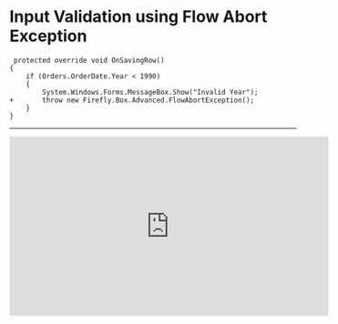 ﻿# Input Validation using Flow Abort Exception 

```csdiff
 protected override void OnSavingRow()
{
    if (Orders.OrderDate.Year < 1990)
    {
        System.Windows.Forms.MessageBox.Show("Invalid Year");
+       throw new Firefly.Box.Advanced.FlowAbortException();
    }
}
```

---
<iframe width="560" height="315" src="https://www.youtube.com/embed/23jvCXomfQs?list=PL1DEQjXG2xnL1VKb5GvdDwxJeym7Uj6S3" frameborder="0" allowfullscreen></iframe>